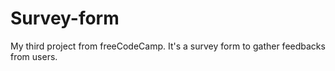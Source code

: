 # Survey-form
My third project from freeCodeCamp. It's a survey form to gather feedbacks from users.
